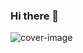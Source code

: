 ### Hi there 👋
![cover-image](https://github.com/adrianchiran/adrianchiran/assets/74239010/e1d787a4-931c-4a66-8cad-bb68e2c707f6)


<!--
**adrianchiran/adrianchiran** is a ✨ _special_ ✨ repository because its `README.md` (this file) appears on your GitHub profile.
![cover-image](https://github.com/adrianchiran/adrianchiran/assets/74239010/e1d787a4-931c-4a66-8cad-bb68e2c707f6)

Here are some ideas to get you started:

- 🔭 I’m currently working on ...
- 🌱 I’m currently learning ...
- 👯 I’m looking to collaborate on ...
- 🤔 I’m looking for help with ...
- 💬 Ask me about ...
- 📫 How to reach me: ...
- 😄 Pronouns: ...
- ⚡ Fun fact: ...
-->

